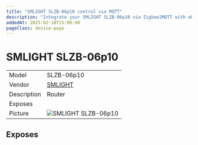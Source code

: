 ```yaml
---
title: "SMLIGHT SLZB-06p10 control via MQTT"
description: "Integrate your SMLIGHT SLZB-06p10 via Zigbee2MQTT with whatever smart home infrastructure you are using without the vendor's bridge or gateway."
addedAt: 2025-02-18T15:00:49
pageClass: device-page
---
```


<!-- !!!! -->
<!-- ATTENTION: This file is auto-generated through docgen! -->
<!-- You can only edit the "Notes"-Section between the two comment lines "Notes BEGIN" and "Notes END". -->
<!-- Do not use h1 or h2 heading within "## Notes"-Section. -->
<!-- !!!! -->

# SMLIGHT SLZB-06p10

|     |     |
|-----|-----|
| Model | SLZB-06p10  |
| Vendor  | [SMLIGHT](/supported-devices/#v=SMLIGHT)  |
| Description | Router |
| Exposes |  |
| Picture | ![SMLIGHT SLZB-06p10](https://www.zigbee2mqtt.io/images/devices/SLZB-06p10.png) |


<!-- Notes BEGIN: You can edit here. Add "## Notes" headline if not already present. -->


<!-- Notes END: Do not edit below this line -->




## Exposes



